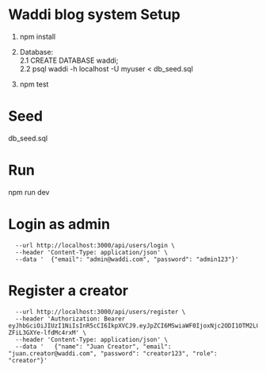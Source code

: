 # Waddi blog system Setup
1. npm install
2. Database:\
2.1 CREATE DATABASE waddi;\
2.2 psql waddi -h localhost -U myuser < db_seed.sql

3. npm test
# Seed
db_seed.sql

# Run
npm run dev

# Login as admin
```curl --request POST \
  --url http://localhost:3000/api/users/login \
  --header 'Content-Type: application/json' \
  --data '  {"email": "admin@waddi.com", "password": "admin123"}'
  ```

# Register a creator
```curl --request POST \
  --url http://localhost:3000/api/users/register \
  --header 'Authorization: Bearer eyJhbGciOiJIUzI1NiIsInR5cCI6IkpXVCJ9.eyJpZCI6MSwiaWF0IjoxNjc2ODI1OTM2LCJleHAiOjE2NzY4Mjk1MzZ9.G42ysm1cnrYtrMbxQXEziG8-ZFiL3GXYe-lfdMc4rxM' \
  --header 'Content-Type: application/json' \
  --data '   {"name": "Juan Creator", "email": "juan.creator@waddi.com", "password": "creator123", "role": "creator"}'
  ```